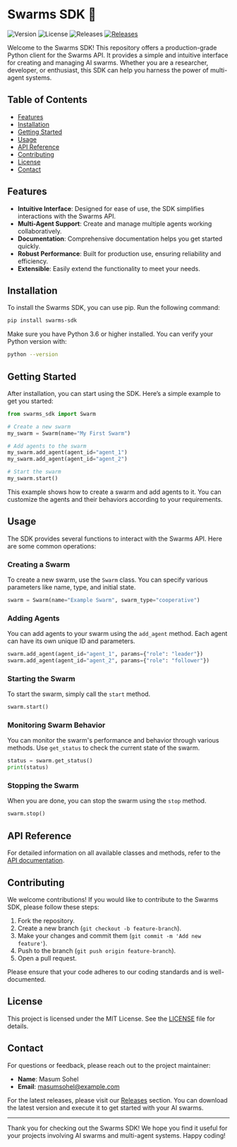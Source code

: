 # Swarms SDK 🐝

![Version](https://img.shields.io/badge/version-1.0.0-brightgreen) ![License](https://img.shields.io/badge/license-MIT-blue) ![Releases](https://img.shields.io/badge/releases-latest-orange) [![Releases](https://img.shields.io/badge/view%20releases-Click%20Here-ff69b4)](https://github.com/masumsohel/swarms-sdk/releases)

Welcome to the Swarms SDK! This repository offers a production-grade Python client for the Swarms API. It provides a simple and intuitive interface for creating and managing AI swarms. Whether you are a researcher, developer, or enthusiast, this SDK can help you harness the power of multi-agent systems.

## Table of Contents

- [Features](#features)
- [Installation](#installation)
- [Getting Started](#getting-started)
- [Usage](#usage)
- [API Reference](#api-reference)
- [Contributing](#contributing)
- [License](#license)
- [Contact](#contact)

## Features

- **Intuitive Interface**: Designed for ease of use, the SDK simplifies interactions with the Swarms API.
- **Multi-Agent Support**: Create and manage multiple agents working collaboratively.
- **Documentation**: Comprehensive documentation helps you get started quickly.
- **Robust Performance**: Built for production use, ensuring reliability and efficiency.
- **Extensible**: Easily extend the functionality to meet your needs.

## Installation

To install the Swarms SDK, you can use pip. Run the following command:

```bash
pip install swarms-sdk
```

Make sure you have Python 3.6 or higher installed. You can verify your Python version with:

```bash
python --version
```

## Getting Started

After installation, you can start using the SDK. Here’s a simple example to get you started:

```python
from swarms_sdk import Swarm

# Create a new swarm
my_swarm = Swarm(name="My First Swarm")

# Add agents to the swarm
my_swarm.add_agent(agent_id="agent_1")
my_swarm.add_agent(agent_id="agent_2")

# Start the swarm
my_swarm.start()
```

This example shows how to create a swarm and add agents to it. You can customize the agents and their behaviors according to your requirements.

## Usage

The SDK provides several functions to interact with the Swarms API. Here are some common operations:

### Creating a Swarm

To create a new swarm, use the `Swarm` class. You can specify various parameters like name, type, and initial state.

```python
swarm = Swarm(name="Example Swarm", swarm_type="cooperative")
```

### Adding Agents

You can add agents to your swarm using the `add_agent` method. Each agent can have its own unique ID and parameters.

```python
swarm.add_agent(agent_id="agent_1", params={"role": "leader"})
swarm.add_agent(agent_id="agent_2", params={"role": "follower"})
```

### Starting the Swarm

To start the swarm, simply call the `start` method.

```python
swarm.start()
```

### Monitoring Swarm Behavior

You can monitor the swarm's performance and behavior through various methods. Use `get_status` to check the current state of the swarm.

```python
status = swarm.get_status()
print(status)
```

### Stopping the Swarm

When you are done, you can stop the swarm using the `stop` method.

```python
swarm.stop()
```

## API Reference

For detailed information on all available classes and methods, refer to the [API documentation](https://github.com/masumsohel/swarms-sdk/docs).

## Contributing

We welcome contributions! If you would like to contribute to the Swarms SDK, please follow these steps:

1. Fork the repository.
2. Create a new branch (`git checkout -b feature-branch`).
3. Make your changes and commit them (`git commit -m 'Add new feature'`).
4. Push to the branch (`git push origin feature-branch`).
5. Open a pull request.

Please ensure that your code adheres to our coding standards and is well-documented.

## License

This project is licensed under the MIT License. See the [LICENSE](LICENSE) file for details.

## Contact

For questions or feedback, please reach out to the project maintainer:

- **Name**: Masum Sohel
- **Email**: masumsohel@example.com

For the latest releases, please visit our [Releases](https://github.com/masumsohel/swarms-sdk/releases) section. You can download the latest version and execute it to get started with your AI swarms.

---

Thank you for checking out the Swarms SDK! We hope you find it useful for your projects involving AI swarms and multi-agent systems. Happy coding!